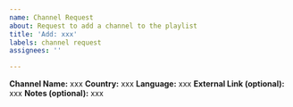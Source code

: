 ```yaml
---
name: Channel Request
about: Request to add a channel to the playlist
title: 'Add: xxx'
labels: channel request
assignees: ''

---
```


<!-- Please fill out the information in this issue template so that we can
efficiently process your request -->

<!-- IMPORTANT: An issue may contain a request for only one channel, otherwise it will be closed -->

**Channel Name:** xxx
**Country:** xxx
**Language:** xxx
**External Link (optional):** xxx
**Notes (optional):** xxx
